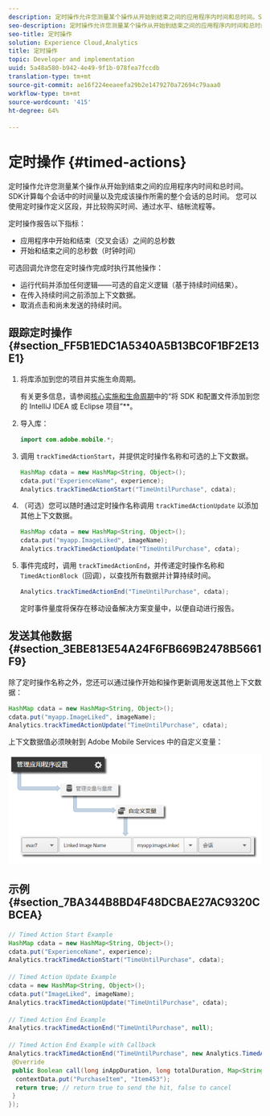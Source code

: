 ```yaml
---
description: 定时操作允许您测量某个操作从开始到结束之间的应用程序内时间和总时间。SDK计算每个会话中的时间量以及完成该操作所需的整个会话的总时间。 您可以使用定时操作定义区段，并比较购买时间、通过水平、结帐流程等。
seo-description: 定时操作允许您测量某个操作从开始到结束之间的应用程序内时间和总时间。SDK计算每个会话中的时间量以及完成该操作所需的整个会话的总时间。 您可以使用定时操作定义区段，并比较购买时间、通过水平、结帐流程等。
seo-title: 定时操作
solution: Experience Cloud,Analytics
title: 定时操作
topic: Developer and implementation
uuid: 5a48a580-b942-4e49-9f1b-078fea7fccdb
translation-type: tm+mt
source-git-commit: ae16f224eeaeefa29b2e1479270a72694c79aaa0
workflow-type: tm+mt
source-wordcount: '415'
ht-degree: 64%

---
```



# 定时操作 {#timed-actions}

定时操作允许您测量某个操作从开始到结束之间的应用程序内时间和总时间。SDK计算每个会话中的时间量以及完成该操作所需的整个会话的总时间。 您可以使用定时操作定义区段，并比较购买时间、通过水平、结帐流程等。

定时操作报告以下指标：

* 应用程序中开始和结束（交叉会话）之间的总秒数
* 开始和结束之间的总秒数（时钟时间）

可选回调允许您在定时操作完成时执行其他操作：

* 运行代码并添加任何逻辑——可选的自定义逻辑（基于持续时间结果）。
* 在传入持续时间之前添加上下文数据。
* 取消点击和尚未发送的持续时间。

## 跟踪定时操作 {#section_FF5B1EDC1A5340A5B13BC0F1BF2E13E1}

1. 将库添加到您的项目并实施生命周期。

   有关更多信息，请参阅[核心实施和生命周期](/help/android/getting-started/dev-qs.md)中的“将 SDK 和配置文件添加到您的 IntelliJ IDEA 或 Eclipse 项目”**。
1. 导入库：

   ```java
   import com.adobe.mobile.*;
   ```

1. 调用 `trackTimedActionStart`，并提供定时操作名称和可选的上下文数据。

   ```java
   HashMap cdata = new HashMap<String, Object>(); 
   cdata.put("ExperienceName", experience); 
   Analytics.trackTimedActionStart("TimeUntilPurchase", cdata);
   ```

1. （可选）您可以随时通过定时操作名称调用 `trackTimedActionUpdate` 以添加其他上下文数据。

   ```java
   HashMap cdata = new HashMap<String, Object>(); 
   cdata.put("myapp.ImageLiked", imageName); 
   Analytics.trackTimed​ActionUpdate("TimeUntilPurchase", cdata);
   ```

1. 事件完成时，调用 `trackTimedActionEnd`，并传递定时操作名称和 `TimedActionBlock`（回调），以查找所有数据并计算持续时间。

   ```java
   Analytics.trackTimedActionEnd("TimeUntilPurchase", cdata);
   ```

   定时事件量度将保存在移动设备解决方案变量中，以便自动进行报告。

## 发送其他数据 {#section_3EBE813E54A24F6FB669B2478B5661F9}

除了定时操作名称之外，您还可以通过操作开始和操作更新调用发送其他上下文数据：

```java
HashMap cdata = new HashMap<String, Object>(); 
cdata.put("myapp.ImageLiked", imageName); 
Analytics.trackTimed​ActionUpdate("TimeUntilPurchase", cdata);
```

上下文数据值必须映射到 Adobe Mobile Services 中的自定义变量：

![](assets/map-variable-context-ltv.png)

## 示例 {#section_7BA344B8BD4F48DCBAE27AC9320CBCEA}

```java
// Timed Action Start Example 
HashMap cdata = new HashMap<String, Object>(); 
cdata.put("ExperienceName", experience); 
Analytics.trackTimedActionStart("TimeUntilPurchase", cdata); 
 
// Timed Action Update Example 
cdata = new HashMap<String, Object>(); 
cdata.put("ImageLiked", imageName); 
Analytics.trackTimed​ActionUpdate("TimeUntilPurchase", cdata); 
 
// Timed Action End Example 
Analytics.trackTimedActionEnd("TimeUntilPurchase", null); 
 
// Timed Action End Example with Callback 
Analytics.trackTimedActionEnd("TimeUntilPurchase", new Analytics.TimedActionBlock<Boolean>() { 
 @Override 
 public Boolean call(long inAppDuration, long totalDuration, Map<String, Object> contextData) { 
  contextData.put("PurchaseItem", "Item453"); 
  return true; // return true to send the hit, false to cancel 
 } 
});
```

